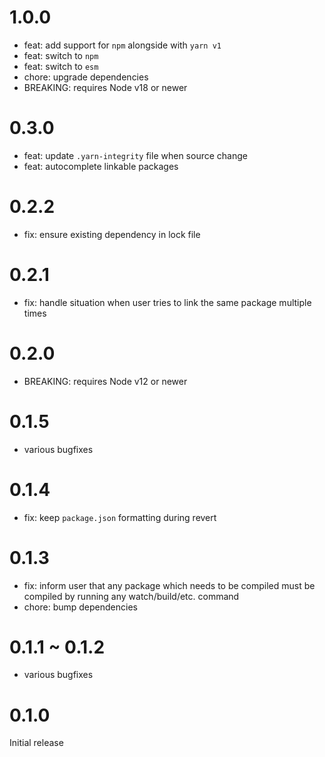 # 1.0.0

- feat: add support for `npm` alongside with `yarn v1`
- feat: switch to `npm`
- feat: switch to `esm`
- chore: upgrade dependencies
- BREAKING: requires Node v18 or newer

# 0.3.0

- feat: update `.yarn-integrity` file when source change
- feat: autocomplete linkable packages

# 0.2.2

- fix: ensure existing dependency in lock file

# 0.2.1

- fix: handle situation when user tries to link the same package multiple times

# 0.2.0

- BREAKING: requires Node v12 or newer

# 0.1.5

- various bugfixes

# 0.1.4

- fix: keep `package.json` formatting during revert

# 0.1.3

- fix: inform user that any package which needs to be compiled must be compiled by running any watch/build/etc. command
- chore: bump dependencies

# 0.1.1 ~ 0.1.2

- various bugfixes

# 0.1.0

Initial release
